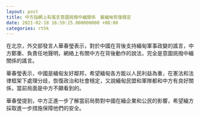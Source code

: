 ```yaml
---
layout: post
title: 中方指網上有謠言意圖挑撥中緬關係　冀緬甸恢復穩定
date: 2021-02-18 16:59:25.000000000 +08:00
categories: rthk
---
```


在北京，外交部發言人華春瑩表示，對於中國在背後支持緬甸軍事政變的謠言，中方鄭重、負責任地聲明，網絡上有關中方在背後動作的說法，完全是意圖挑撥中緬關係的謠言。

華春瑩表示，中國是緬甸友好鄰邦，希望緬甸各方能以人民利益為重，在憲法和法律框架下處理分歧，恢復政治和社會穩定，又說緬甸民盟和軍隊都和中方有良好關係，當前局面是中方不願看到的。

華春瑩提到，中方正進一步了解當前局勢對中國在緬企業和公民的影響，希望緬方採取進一步措施保障他們的安全。
